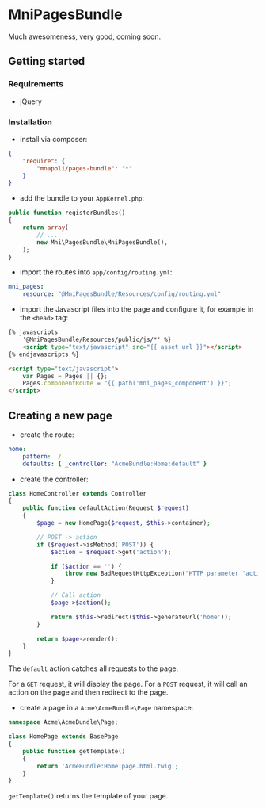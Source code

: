# MniPagesBundle

Much awesomeness, very good, coming soon.

## Getting started

### Requirements

- jQuery

### Installation

- install via composer:

```json
{
    "require": {
        "mnapoli/pages-bundle": "*"
    }
}
```

- add the bundle to your `AppKernel.php`:

```php
public function registerBundles()
{
    return array(
        // ...
        new Mni\PagesBundle\MniPagesBundle(),
    );
}
```

- import the routes into `app/config/routing.yml`:

```yaml
mni_pages:
    resource: "@MniPagesBundle/Resources/config/routing.yml"
```

- import the Javascript files into the page and configure it, for example in the `<head>` tag:

```html
{% javascripts
    '@MniPagesBundle/Resources/public/js/*' %}
    <script type="text/javascript" src="{{ asset_url }}"></script>
{% endjavascripts %}

<script type="text/javascript">
    var Pages = Pages || {};
    Pages.componentRoute = "{{ path('mni_pages_component') }}";
</script>
```

## Creating a new page

- create the route:

```yaml
home:
    pattern:  /
    defaults: { _controller: "AcmeBundle:Home:default" }
```

- create the controller:

```php
class HomeController extends Controller
{
    public function defaultAction(Request $request)
    {
        $page = new HomePage($request, $this->container);

        // POST -> action
        if ($request->isMethod('POST')) {
            $action = $request->get('action');

            if ($action == '') {
                throw new BadRequestHttpException("HTTP parameter 'action' must be given");
            }

            // Call action
            $page->$action();

            return $this->redirect($this->generateUrl('home'));
        }

        return $page->render();
    }
}
```

The `default` action catches all requests to the page.

For a `GET` request, it will display the page.
For a `POST` request, it will call an action on the page and then redirect to the page.

- create a page in a `Acme\AcmeBundle\Page` namespace:

```php
namespace Acme\AcmeBundle\Page;

class HomePage extends BasePage
{
    public function getTemplate()
    {
        return 'AcmeBundle:Home:page.html.twig';
    }
}
```

`getTemplate()` returns the template of your page.
